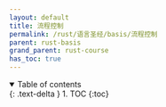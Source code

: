 ```yaml
---
layout: default
title: 流程控制
permalink: /rust/语言圣经/basis/流程控制
parent: rust-basis
grand_parent: rust-course
has_toc: true
---
```

<details open markdown="block">
  <summary>
    Table of contents
  </summary>
  {: .text-delta }
1. TOC
{:toc}
</details>